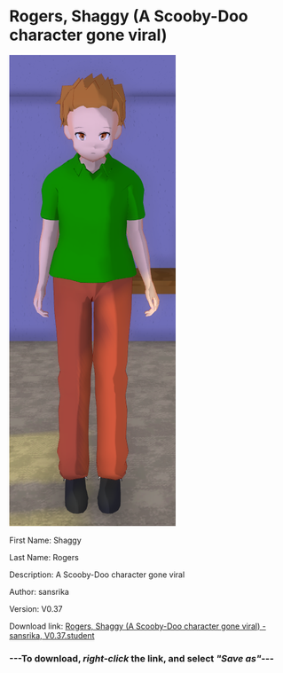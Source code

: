 # Rogers, Shaggy (A Scooby-Doo character gone viral)

<img src = "https://raw.githubusercontent.com/Arbiter1223/Daigaku-Gurashi-Custom-Students/master/Students/Files/Rogers%2C%20Shaggy%20(A%20Scooby-Doo%20character%20gone%20viral).png">

First Name: Shaggy

Last Name: Rogers

Description: A Scooby-Doo character gone viral

Author: sansrika

Version: V0.37

Download link: <a href="https://raw.githubusercontent.com/Arbiter1223/Daigaku-Gurashi-Custom-Students/master/Students/Files/Rogers%2C%20Shaggy%20(A%20Scooby-Doo%20character%20gone%20viral)%20-%20sansrika%2C%20V0.37.student">Rogers, Shaggy (A Scooby-Doo character gone viral) - sansrika, V0.37.student</a>

### ---**To download, _right-click_ the link, and select _"Save as"_**---
